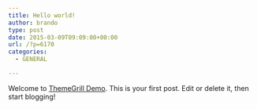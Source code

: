 ```yaml
---
title: Hello world!
author: brando
type: post
date: 2015-03-09T09:09:00+00:00
url: /?p=6170
categories:
  - GENERAL

---
```

Welcome to [ThemeGrill Demo][1]. This is your first post. Edit or delete it, then start blogging!

 [1]: https://demo.themegrill.com/
